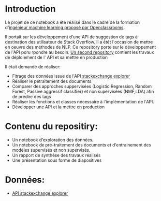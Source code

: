 # Introduction

Le projet de ce notebook a été réalisé dans le cadre de la formation d'[ingénieur machine learning proposé par Openclassrooms](https://openclassrooms.com/fr/paths/148-ingenieur-machine-learning).


Il portait sur les développement d'une API de suggestion de tags à destination des utilisateur de Stack Overflow. 
Il a étét l'occasion de mettre en oeuvre des méthodes de NLP. Ce repository porte sur le développement de l'API poru rpondre au besoin. 
[Un second repository]([https://github.com/ousmal/Openclassrooms_P5_Categoriser_Questions](https://github.com/ousmal/Openclassrooms_P5_API_Categoriser_Questions)) contient les travaux de déploiement de l' API et sa mettre en production

Il était demandé de réaliser:

- Fitrage des données issue de l'API [stackexchange explorer](https://data.stackexchange.com/stackoverflow/query/new)
- Réaliser le pétraitement des documents
- Comparer des approches suppervisées (Logistic Regression, Random Forest, Passive aggressif classifier) et non supervisées (NMF,LDA) afin de prédire des tags
- Réaliser les fonctions et classes nécessaire à l'implémentation de l'API.
- Développer une API et la mettre en production

# Contenu du repositiry:

- Un notebook d'exploration des données.
- Un notebook de pré-traitement des documents et d'entrainement des modèles supervisés et non supervisés.
- Un rapport de synthèse des travaux réalisés
- Une présentation sous forme de diapositives

# Données:

- [API stackexchange explorer](https://data.stackexchange.com/stackoverflow/query/new)
